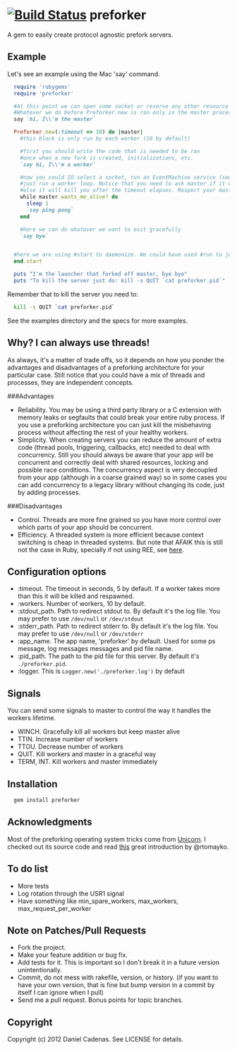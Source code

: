 [![Build Status](https://secure.travis-ci.org/dcadenas/preforker.png?branch=master)](http://travis-ci.org/dcadenas/preforker)
preforker
=========
A gem to easily create protocol agnostic prefork servers.

Example
----------

Let's see an example using the Mac 'say' command.

```ruby
  require 'rubygems'
  require 'preforker'

  #At this point we can open some socket or reserve any other resource you want to share with your workers.
  #Whatever we do before Preforker.new is ran only in the master process.
  say `hi, I\\'m the master`

  Preforker.new(:timeout => 10) do |master|
    #this block is only run by each worker (10 by default)

    #first you should write the code that is needed to be ran
    #once when a new fork is created, initializations, etc.
    `say hi, I\\'m a worker`

    #now you could IO.select a socket, run an EventMachine service (see example), or as we do here,
    #just run a worker loop. Notice that you need to ask master if it wants you alive periodically or
    #else it will kill you after the timeout elapses. Respect your master!
    while master.wants_me_alive? do
      sleep 1
      `say ping pong`
    end

    #here we can do whatever we want to exit gracefully
    `say bye`


  #here we are using #start to daemonize. We could have used #run to just block and then send the INT signal with ctrl-c to stop
  end.start

  puts "I'm the launcher that forked off master, bye bye"
  puts "To kill the server just do: kill -s QUIT `cat preforker.pid`"
```

Remember that to kill the server you need to:

```bash
  kill -s QUIT `cat preforker.pid`
```

See the examples directory and the specs for more examples.

Why? I can always use threads!
------------------------------

As always, it's a matter of trade offs, so it depends on how you ponder the advantages and disadvantages of a preforking architecture for your particular case.
Still notice that you could have a mix of threads and processes, they are independent concepts.

###Advantages


* Reliability. You may be using a third party library or a C extension with memory leaks or segfaults that could break your entire ruby process. If you use a preforking architecture you can just kill the misbehaving process without affecting the rest of your healthy workers.
* Simplicity. When creating servers you can reduce the amount of extra code (thread pools, triggering, callbacks, etc) needed to deal with concurrency. Still you should always be aware that your app will be concurrent and correctly deal with shared resources, locking and possible race conditions. The concurrency aspect is very decoupled from your app (although in a coarse grained way) so in some cases you can add concurrency to a legacy library without changing its code, just by adding processes.

###Disadvantages
* Control. Threads are more fine grained so you have more control over which parts of your app should be concurrent.
* Efficiency. A threaded system is more efficient because context switching is cheap in threaded systems. But note that AFAIK this is still not the case in Ruby, specially if not using REE, see [here](http://timetobleed.com/ruby-hoedown-slides).

Configuration options
---------------------

* :timeout. The timeout in seconds, 5 by default. If a worker takes more than this it will be killed and respawned.
* :workers. Number of workers, 10 by default.
* :stdout_path. Path to redirect stdout to. By default it's the log file. You may prefer to use `/dev/null` or `/dev/stdout`
* :stderr_path. Path to redirect stderr to. By default it's the log file. You may prefer to use `/dev/null` or `/dev/stderr`
* :app_name. The app name, 'preforker' by default. Used for some ps message, log messages messages and pid file name.
* :pid_path. The path to the pid file for this server. By default it's `./preforker.pid`.
* :logger. This is `Logger.new('./preforker.log')` by default

Signals
-------

You can send some signals to master to control the way it handles the workers lifetime.

* WINCH. Gracefully kill all workers but keep master alive
* TTIN. Increase number of workers
* TTOU. Decrease number of workers
* QUIT. Kill workers and master in a graceful way
* TERM, INT. Kill workers and master immediately

Installation
------------

```bash
  gem install preforker
```

Acknowledgments
---------------

Most of the preforking operating system tricks come from [Unicorn](http://unicorn.bogomips.org/). I checked out its source code and read [this](http://tomayko.com/writings/unicorn-is-unix) great introduction by @rtomayko.

To do list
----------

* More tests
* Log rotation through the USR1 signal
* Have something like min_spare_workers, max_workers, max_request_per_worker

Note on Patches/Pull Requests
-----------------------------

* Fork the project.
* Make your feature addition or bug fix.
* Add tests for it. This is important so I don't break it in a
  future version unintentionally.
* Commit, do not mess with rakefile, version, or history.
  (if you want to have your own version, that is fine but bump version in a commit by itself I can ignore when I pull)
* Send me a pull request. Bonus points for topic branches.

Copyright
---------

Copyright (c) 2012 Daniel Cadenas. See LICENSE for details.
